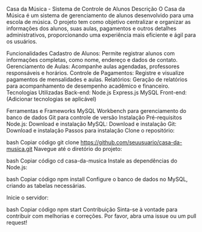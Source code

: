 Casa da Música - Sistema de Controle de Alunos
Descrição
O Casa da Música é um sistema de gerenciamento de alunos desenvolvido para uma escola de música. O projeto tem como objetivo centralizar e organizar as informações dos alunos, suas aulas, pagamentos e outros detalhes administrativos, proporcionando uma experiência mais eficiente e ágil para os usuários.

Funcionalidades
Cadastro de Alunos: Permite registrar alunos com informações completas, como nome, endereço e dados de contato.
Gerenciamento de Aulas: Acompanhe aulas agendadas, professores responsáveis e horários.
Controle de Pagamentos: Registre e visualize pagamentos de mensalidades e aulas.
Relatórios: Geração de relatórios para acompanhamento de desempenho acadêmico e financeiro.
Tecnologias Utilizadas
Back-end:
Node.js
Express.js
MySQL
Front-end:
(Adicionar tecnologias se aplicável)

Ferramentas e Frameworks
MySQL Workbench para gerenciamento do banco de dados
Git para controle de versão
Instalação
Pré-requisitos
Node.js: Download e instalação
MySQL: Download e instalação
Git: Download e instalação
Passos para instalação
Clone o repositório:

bash
Copiar código
git clone https://github.com/seuusuario/casa-da-musica.git
Navegue até o diretório do projeto:

bash
Copiar código
cd casa-da-musica
Instale as dependências do Node.js:

bash
Copiar código
npm install
Configure o banco de dados no MySQL, criando as tabelas necessárias.

Inicie o servidor:

bash
Copiar código
npm start
Contribuição
Sinta-se à vontade para contribuir com melhorias e correções. Por favor, abra uma issue ou um pull request!
